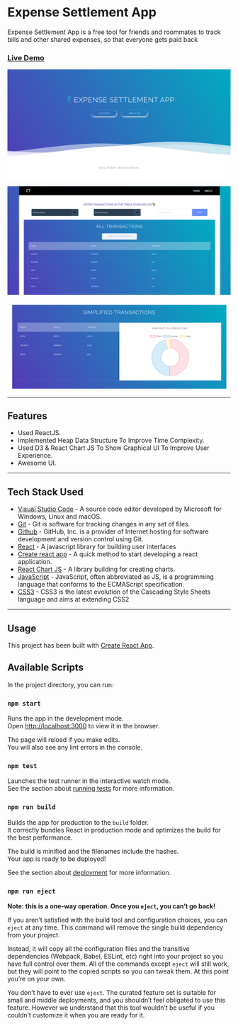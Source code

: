 # Expense Settlement App

Expense Settlement App is a free tool for friends and roommates to track bills and other shared expenses, so that everyone gets paid back <br>

### [Live Demo](https://expense-settlement-app.netlify.app/)

![screenshot](https://github.com/VipulKhandelwal1999/Expense-Settlement-App/blob/master/src/images/home_screen.png)

![screenshot](https://github.com/VipulKhandelwal1999/Expense-Settlement-App/blob/master/src/images/table.png)

![screenshot](https://github.com/VipulKhandelwal1999/Expense-Settlement-App/blob/master/src/images/simplified_table.png)

---

## Features

- Used ReactJS.
- Implemented Heap Data Structure To Improve Time Complexity.
- Used D3 & React Chart JS To Show Graphical UI To Improve User Experience.
- Awesome UI.

---

## Tech Stack Used

- [Visual Studio Code](https://code.visualstudio.com/) - A source code editor developed by Microsoft for Windows, Linux and macOS.
- [Git](https://git-scm.com/) - Git is software for tracking changes in any set of files.
- [Github](https://github.com/) - GitHub, Inc. is a provider of Internet hosting for software development and version control using Git.
- [React](https://reactjs.org/) - A javascript library for building user interfaces
- [Create react app](https://create-react-app.dev/) - A quick method to start developing a react application.
- [React Chart JS](https://www.npmjs.com/package/react-chartjs-2) - A library building for creating charts.
- [JavaScript](https://www.javascript.com/) - JavaScript, often abbreviated as JS, is a programming language that conforms to the ECMAScript specification.
- [CSS3](https://en.wikipedia.org/wiki/CSS) - CSS3 is the latest evolution of the Cascading Style Sheets language and aims at extending CSS2

---

## Usage

This project has been built with [Create React App](https://github.com/facebook/create-react-app).

## Available Scripts

In the project directory, you can run:

### `npm start`

Runs the app in the development mode.<br />
Open [http://localhost:3000](http://localhost:3000) to view it in the browser.

The page will reload if you make edits.<br />
You will also see any lint errors in the console.

### `npm test`

Launches the test runner in the interactive watch mode.<br />
See the section about [running tests](https://facebook.github.io/create-react-app/docs/running-tests) for more information.

### `npm run build`

Builds the app for production to the `build` folder.<br />
It correctly bundles React in production mode and optimizes the build for the best performance.

The build is minified and the filenames include the hashes.<br />
Your app is ready to be deployed!

See the section about [deployment](https://facebook.github.io/create-react-app/docs/deployment) for more information.

### `npm run eject`

**Note: this is a one-way operation. Once you `eject`, you can’t go back!**

If you aren’t satisfied with the build tool and configuration choices, you can `eject` at any time. This command will remove the single build dependency from your project.

Instead, it will copy all the configuration files and the transitive dependencies (Webpack, Babel, ESLint, etc) right into your project so you have full control over them. All of the commands except `eject` will still work, but they will point to the copied scripts so you can tweak them. At this point you’re on your own.

You don’t have to ever use `eject`. The curated feature set is suitable for small and middle deployments, and you shouldn’t feel obligated to use this feature. However we understand that this tool wouldn’t be useful if you couldn’t customize it when you are ready for it.
